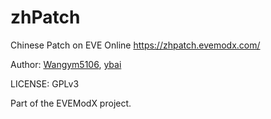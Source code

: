 # zhPatch

Chinese Patch on EVE Online https://zhpatch.evemodx.com/

Author: [Wangym5106](https://github.com/wangym5106), [ybai](https://github.com/violarulan)

LICENSE: GPLv3

Part of the EVEModX project.

